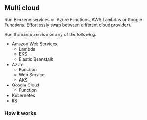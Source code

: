 ## Multi cloud

Run Benzene services on Azure Functions, AWS Lambdas or Google Functions. Effortlessly swap between different cloud providers.

Run the same service on any of the following.

- Amazon Web Services
  - Lambda
  - EKS
  - Elastic Beanstalk
- Azure
  - Function
  - Web Service
  - AKS
- Google Cloud
  - Function
- Kubernetes
- IIS

### How it works